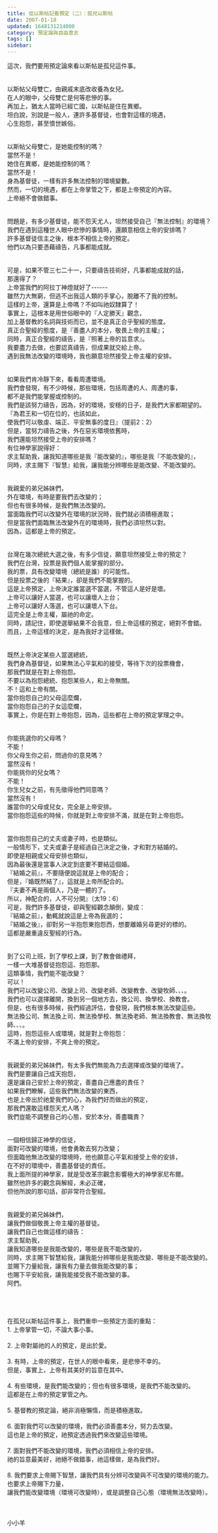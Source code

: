 ```yaml
---
title: 從以斯帖記看預定（二）：孤兒以斯帖
date: 2007-01-18
updated: 1648131214000
category: 預定論與自由意志
tags: []
sidebar: 
---
```


<div>這次，我們要用預定論來看以斯帖是孤兒這件事。</div>
<div> </div>
<div> </div>
<div>以斯帖父母雙亡，由親戚末底改收養為女兒。</div>
<div>在人的眼中，父母雙亡是何等悲慘的事。</div>
<div>再加上，猶太人當時已經亡國，以斯帖是住在異鄉。</div>
<div>坦白說，別說是一般人，連許多基督徒，也會對這樣的境遇，</div>
<div>心生抱怨，甚至憤世嫉俗。</div>
<div> </div>
<div> </div>
<div>以斯帖父母雙亡，是她能控制的嗎？</div>
<div>當然不是！</div>
<div>她住在異鄉，是她能控制的嗎？</div>
<div>當然不是！</div>
<div>身為基督徒，一樣有許多無法控制的環境變數。</div>
<div>然而，一切的境遇，都在上帝掌管之下，都是上帝預定的內容。</div>
<div>上帝絕不會做錯事。</div>
<div> </div>
<div> </div>
<div>問題是，有多少基督徒，能不怨天尤人，坦然接受自己『無法控制』的環境？</div>
<div>我們在遇到這種世人眼中悲慘的事情時，還願意相信上帝的安排嗎？</div>
<div>許多基督徒信主之後，根本不相信上帝的預定。</div>
<div>他們以為只要憑藉禱告，凡事都能成就。</div>
<div> </div>
<div> </div>
<div>可是，如果不管三七二十一，只要禱告技術好，凡事都能成就的話，</div>
<div>那還得了？</div>
<div>上帝當我們的阿拉丁神燈就好了------</div>
<div>雖然力大無窮，但逃不出我這人類的手掌心，脫離不了我的控制。</div>
<div>這樣的上帝，還算是上帝嗎？不如叫祂奴隸算了！</div>
<div>事實上，這根本是用世俗眼中的『人定勝天』觀念，</div>
<div>加上基督教的名詞與技術而已，並不是真正合乎聖經的態度。</div>
<div>真正合聖經的態度，是『善盡人的本分，敬畏上帝的主權』；</div>
<div>同時，真正合聖經的禱告，是『照著上帝的旨意求』。</div>
<div>我要盡力去做，也要認真禱告，但成果就交給上帝。</div>
<div>遇到我無法改變的環境時，我也願意坦然接受上帝主權的安排。</div>
<div> </div>
<div> </div>
<div>如果我們肯冷靜下來，看看周遭環境。</div>
<div>我們會發現，有不少時候，那些環境，包括周遭的人、周遭的事，</div>
<div>都不是我們能掌握或控制的。</div>
<div>我們是該努力禱告，因為，好的環境，安穩的日子，是我們大家都期望的。</div>
<div>『為君王和一切在位的，也該如此，</div>
<div>使我們可以敬虔、端正、平安無事的度日』（提前2：2）</div>
<div>但是，當努力禱告之後，外在惡劣環境依舊時，</div>
<div>我們還能坦然接受上帝的安排嗎？</div>
<div>有位神學家說得好：</div>
<div>求主幫助我，讓我知道哪些是我『能改變的』，哪些是我『不能改變的』，</div>
<div>同時，求主賜下『智慧』給我，讓我能分辨哪些是能改變、不能改變的。</div>
<div> </div>
<div> </div>
<div>我親愛的弟兄姊妹們，</div>
<div>外在環境，有時是要我們去改變的；</div>
<div>但也有很多時候，是我們無法改變的。</div>
<div>當面臨我們可以改變外在環境的狀況時，我們就必須積極進取；</div>
<div>但是當我們面臨無法改變外在的環境時，我們必須坦然以對。</div>
<div>因為，這都是上帝的預定。</div>
<div> </div>
<div> </div>
<div>台灣在幾次總統大選之後，有多少信徒，願意坦然接受上帝的預定？</div>
<div>我們在台灣，投票是我們個人能掌握的部分。</div>
<div>我的票，具有改變環境（總統是誰）的可能性。</div>
<div>但是投票之後的『結果』，卻是我們不能掌握的。</div>
<div>這是上帝預定，上帝決定誰當選不當選，不管這人是好是壞。</div>
<div>上帝可以讓好人當選，也可以讓壞人上台；</div>
<div>上帝可以讓好人落選，也可以讓壞人下台。</div>
<div>這完全是上帝主權，屬祂的命定。</div>
<div>同時，請記住，即使選舉結果不合我意，但上帝這樣的預定，絕對不會錯。</div>
<div>而且，上帝這樣的決定，是為我好才這樣做。</div>
<div> </div>
<div> </div>
<div>既然上帝決定某些人當選總統，</div>
<div>我們身為基督徒，如果無法心平氣和的接受，等待下次的投票機會，</div>
<div>那我們就是在對上帝抱怨。</div>
<div>不要以為抱怨總統、抱怨某些人，和上帝無關。</div>
<div>不！這和上帝有關。</div>
<div>當你抱怨自己的父母這麼爛，</div>
<div>當你抱怨自己的子女這麼爛，</div>
<div>事實上，你是在對上帝抱怨，因為，這些都在上帝的預定掌理之中。</div>
<div> </div>
<div> </div>
<div>你能挑選你的父母嗎？</div>
<div>不能！</div>
<div>你父母生你之前，問過你的意見嗎？</div>
<div>當然沒有！</div>
<div>你能挑你的兒女嗎？</div>
<div>不能！</div>
<div>你生兒女之前，有先徵得他們同意嗎？</div>
<div>當然沒有！</div>
<div>誰當你的父母或兒女，完全是上帝安排。</div>
<div>當你抱怨這些的時候，你就是對上帝安排不滿，就是在對上帝抱怨。</div>
<div> </div>
<div> </div>
<div>當你抱怨自己的丈夫或妻子時，也是類似。</div>
<div>一般情形下，丈夫或妻子是經過自己決定之後，才和對方結婚的。</div>
<div>即使是相親或父母安排也類似，</div>
<div>因為最後還是當事人決定到底要不要結這個婚。</div>
<div>『結婚之前』，不要隨便說這就是上帝的配合；</div>
<div>但是，『婚既然結了』，這就是上帝所配合的。</div>
<div>『夫妻不再是兩個人，乃是一體的了。</div>
<div>所以，神配合的，人不可分開』（太19：6）</div>
<div>可是，我們許多基督徒，卻與聖經觀念顛倒，變成：</div>
<div>『結婚之前』，動輒就說這是上帝為我選的；</div>
<div>『結婚之後』，卻對另一半抱怨東抱怨西，想要離婚另尋更好的標的。</div>
<div>這都是嚴重違反聖經的行為。</div>
<div> </div>
<div> </div>
<div>到了公司上班，到了學校上課，到了教會做禮拜，</div>
<div>一樣一大堆基督徒抱怨這、抱怨那。</div>
<div>這類事情，我們能不能改變？</div>
<div>可以！</div>
<div>我們可以改變公司、改變上司、改變老師、改變教會、改變牧師、、、。</div>
<div>我們也可以選擇離開，換到另一個地方去，換公司、換學校、換教會。</div>
<div>但是，也有很多時候，我們經過評估，會發現，我們根本無法改變這些。</div>
<div>無法換公司、無法換上司、無法換學校、無法換老師、無法換教會、無法換牧師、、、。</div>
<div>這時，抱怨這些人或環境，就是對上帝抱怨：</div>
<div>不滿上帝的安排，不爽上帝的預定。</div>
<div> </div>
<div> </div>
<div>我親愛的弟兄姊妹們，有太多我們無能為力去選擇或改變的環境了。</div>
<div>我們是要讓自己成天抱怨，</div>
<div>還是讓自己安於上帝的預定，善盡自己應盡的責任？</div>
<div>如果我們瞭解，這些我們無法改變的東西，</div>
<div>也是上帝出於祂愛我們的心，為我們好而做出的預定，</div>
<div>那我們還敢這樣怨天尤人嗎？</div>
<div>我們豈能不調整自己的心態，安於本分，善盡職責？</div>
<div> </div>
<div> </div>
<div>一個相信歸正神學的信徒，</div>
<div>面對可改變的環境，他會勇敢去努力改變；</div>
<div>但面臨他無法改變的環境時，他也願意心平氣和接受上帝的安排，</div>
<div>在不好的環境中，善盡基督徒的責任。</div>
<div>我上面所提的神學家，就是受改革宗觀念影響極大的神學家尼布爾。</div>
<div>雖然他許多的觀念與解經，未必正確，</div>
<div>但他所說的那句話，卻非常符合聖經。</div>
<div> </div>
<div> </div>
<div>我親愛的弟兄姊妹們，</div>
<div>讓我們做個敬畏上帝主權的基督徒。</div>
<div>讓我們自己也做這樣的禱告：</div>
<div>求主幫助我，</div>
<div>讓我知道哪些是我能改變的，哪些是我不能改變的，</div>
<div>同時，求主賜下智慧給我，讓我能分辨哪些是我能改變、哪些是不能改變的。</div>
<div>並賜下力量給我，讓我有力量去做我能改變的事；</div>
<div>也賜下平安給我，讓我能接受我不能改變的事。</div>
<div>阿們。</div>
<div> </div>
<div> </div>
<div> </div>
<div> </div>
<div>在孤兒以斯帖這件事上，我們重申一些預定方面的重點：</div>
<div>1.<span style="white-space:pre"> </span>上帝掌管一切，不論大事小事。</div>
<div> </div>
<div>2.<span style="white-space:pre"> </span>上帝對屬祂的人的預定，是出於愛。</div>
<div> </div>
<div>3. 有時，上帝的預定，在世人的眼中看來，是悲慘不幸的。</div>
<div>但是，事實上，上帝有其美好的旨意在其中。</div>
<div> </div>
<div>4. 有些環境，是我們能改變的；但也有很多環境，是我們不能改變的。</div>
<div>這都是在上帝的預定掌管之內。</div>
<div> </div>
<div>5. 基督教的預定論，絕非消極懶惰，而是積極進取。</div>
<div> </div>
<div>6. 面對我們可以改變的環境，我們必須善盡本分，努力去改變。</div>
<div>這也是上帝的預定，祂預定透過我們來改變這些環境。</div>
<div> </div>
<div>7. 面對我們不能改變的環境，我們必須相信上帝的安排。</div>
<div>祂的旨意最美好，祂絕不做錯事，祂這樣做，是為我們好。</div>
<div> </div>
<div>8. 我們要求上帝賜下智慧，讓我們具有分辨可改變與不可改變的環境的能力。</div>
<div>也要求上帝賜下力量，</div>
<div>讓我們能改變環境（環境可改變時），或是調整自己心態（環境無法改變時）。</div>
<div> </div>
<div> </div>
<div> </div>
<div>小小羊</div>
<div> </div>
